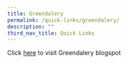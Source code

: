 ```yaml
---
title: Greendalery
permalink: /quick-links/greendalery/
description: ""
third_nav_title: Quick Links
---
```

Click [here](http://greendalery.blogspot.com/) to visit Greendalery blogspot